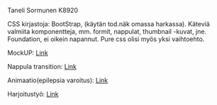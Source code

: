 Taneli Sormunen K8920

CSS kirjastoja: BootStrap, (käytän tod.näk omassa harkassa). Käteviä valmiita komponentteja, mm. formit, nappulat, thumbnail -kuvat, jne. Foundation, ei oikein napannut. Pure css olisi myös yksi vaihtoehto.

MockUP: [Link](https://www.fluidui.com/editor/live/preview/cF9NeFRCTVJTUnd6RlhjVVZXaU9HRnptZlpyaVM3eEF0SA==)

Nappula transition: [Link](https://codepen.io/anon/pen/POedqM?editors=1100)

Animaatio(epilepsia varoitus): [Link](https://codepen.io/anon/pen/ZvzXYB?editors=1100)

Harjoitustyö: [Link](https://thesumppa.github.io/Web-visualisointi/harkkatyo/)
